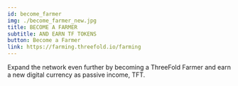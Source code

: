 ```yaml
---
id: become_farmer
img: ./become_farmer_new.jpg
title: BECOME A FARMER
subtitle: AND EARN TF TOKENS
button: Become a Farmer
link: https://farming.threefold.io/farming
---
```


Expand the network even further by becoming a ThreeFold Farmer and earn a new digital currency as passive income, TFT.
